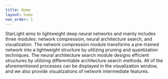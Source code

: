 ```yaml
---
title: Home
layout: home
nav_order: 1
---
```


StarLight aims to lightweight deep neural networks and mainly includes three modules: network compression, neural architecture search, and visualization. The network compression module transforms a pre-trained network into a lightweight structure by utilizing pruning and quantization techniques. The neural architecture search module designs efficient structures by utilizing differentiable architecture search methods. All of the aforementioned processes can be displayed in the visualization window, and we also provide visualizations of network intermediate features.
